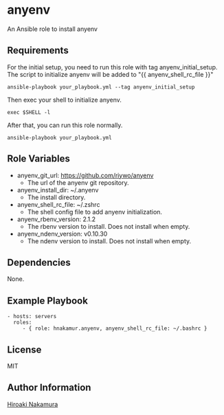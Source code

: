 anyenv
======

An Ansible role to install anyenv

Requirements
------------

For the initial setup, you need to run this role with tag anyenv_initial_setup.
The script to initialize anyenv will be added to "{{ anyenv_shell_rc_file }}"

```
ansible-playbook your_playbook.yml --tag anyenv_initial_setup
```

Then exec your shell to initialize anyenv.

```
exec $SHELL -l
```

After that, you can run this role normally.

```
ansible-playbook your_playbook.yml
```

Role Variables
--------------

- anyenv_git_url: https://github.com/riywo/anyenv
    - The url of the anyenv git repository.
- anyenv_install_dir: ~/.anyenv
    - The install directory.
- anyenv_shell_rc_file: ~/.zshrc
    - The shell config file to add anyenv initialization.
- anyenv_rbenv_version: 2.1.2
    - The rbenv version to install. Does not install when empty.
- anyenv_ndenv_version: v0.10.30
    - The ndenv version to install. Does not install when empty.

Dependencies
------------

None.

Example Playbook
----------------

    - hosts: servers
      roles:
         - { role: hnakamur.anyenv, anyenv_shell_rc_file: ~/.bashrc }

License
-------

MIT

Author Information
------------------

[Hiroaki Nakamura]( http://hnakamur.github.io/ )
